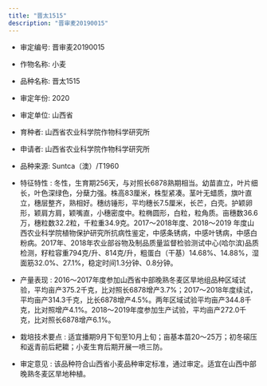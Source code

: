 ```yaml
---
title: "晋太1515"
description: "晋审麦20190015"
---
```

* 审定编号:  晋审麦20190015

*  作物名称:  小麦

*  品种名称:  晋太1515

*  审定年份:  2020

*  审定单位:  山西省

* 育种者:  山西省农业科学院作物科学研究所

*  申请者:  山西省农业科学院作物科学研究所

*  品种来源:  Suntca（澳）/T1960

*  特征特性 : 
冬性，生育期256天，与对照长6878熟期相当。幼苗直立，叶片细长，叶色深绿色，分蘖力强。株高83厘米，株型紧凑。茎叶无蜡质，旗叶直立，穗层整齐，熟相好。穗纺锤形，平均穗长7.5厘米，长芒，白壳。护颖卵形，颖肩方肩，颖嘴直，小穗密度中。粒椭圆形，白粒，粒角质。亩穗数36.6万，穗粒数32.2粒，千粒重34.9克。2017～2018年度、2018～2019 年度山西农业科学院植物保护研究所抗病性鉴定，中感条锈病，中感叶锈病，中感白粉病。2017年、2018年农业部谷物及制品质量监督检验测试中心(哈尔滨)品质检测，籽粒容重794克/升、814克/升，粗蛋白（干基）14.68%、14.88%，湿面筋32.0%、27.1%，稳定时间1.3分钟、0.8分钟。
 
*  产量表现 : 
2016～2017年度参加山西省中部晚熟冬麦区旱地组品种区域试验，平均亩产375.2千克，比对照长6878增产3.7%；2017～2018年度续试，平均亩产314.3千克，比长6878增产4.5%。两年区域试验平均亩产344.8千克，比对照增产4.1%。2018～2019年度参加生产试验，平均亩产272.0千克，比对照长6878增产6.1%。

*  栽培技术要点 : 
适宜播期9月下旬至10月上旬；亩基本苗20～25万；初冬磙压和返青前后耙耱；小麦生育后期开展一喷三防。

*  审定意见 : 
该品种符合山西省小麦品种审定标准，通过审定。适宜在山西中部晚熟冬麦区旱地种植。
